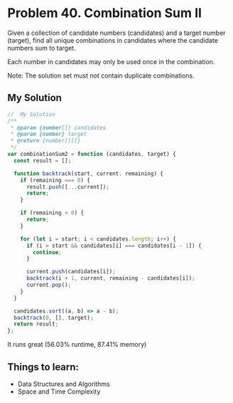 # Problem 40. Combination Sum II

Given a collection of candidate numbers (candidates) and a target number (target), find all unique combinations in candidates where the candidate numbers sum to target.

Each number in candidates may only be used once in the combination.

Note: The solution set must not contain duplicate combinations.

## My Solution

```js
//  My Solution
/**
 * @param {number[]} candidates
 * @param {number} target
 * @return {number[][]}
 */
var combinationSum2 = function (candidates, target) {
  const result = [];

  function backtrack(start, current, remaining) {
    if (remaining === 0) {
      result.push([...current]);
      return;
    }

    if (remaining < 0) {
      return;
    }

    for (let i = start; i < candidates.length; i++) {
      if (i > start && candidates[i] === candidates[i - 1]) {
        continue;
      }

      current.push(candidates[i]);
      backtrack(i + 1, current, remaining - candidates[i]);
      current.pop();
    }
  }

  candidates.sort((a, b) => a - b);
  backtrack(0, [], target);
  return result;
};
```

It runs great (56.03% runtime, 87.41% memory)

## Things to learn:

- Data Structures and Algorithms
- Space and Time Complexity
